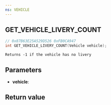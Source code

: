 ```yaml
---
ns: VEHICLE
---
```

## GET_VEHICLE_LIVERY_COUNT

```c
// 0x87B63E25A529D526 0xFB0CA947
int GET_VEHICLE_LIVERY_COUNT(Vehicle vehicle);
```

```
Returns -1 if the vehicle has no livery  
```

## Parameters
* **vehicle**: 

## Return value
